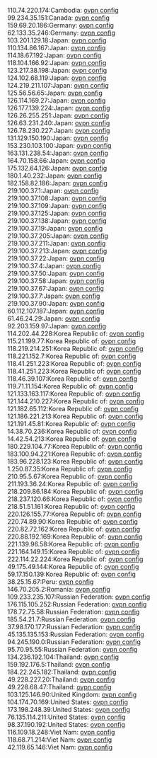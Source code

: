 110.74.220.174:Cambodia: [ovpn config](vpn/110_74_220_174.ovpn)  
99.234.35.151:Canada: [ovpn config](vpn/99_234_35_151.ovpn)  
159.69.20.186:Germany: [ovpn config](vpn/159_69_20_186.ovpn)  
62.133.35.246:Germany: [ovpn config](vpn/62_133_35_246.ovpn)  
103.201.129.18:Japan: [ovpn config](vpn/103_201_129_18.ovpn)  
110.134.86.167:Japan: [ovpn config](vpn/110_134_86_167.ovpn)  
114.18.67.192:Japan: [ovpn config](vpn/114_18_67_192.ovpn)  
118.104.166.92:Japan: [ovpn config](vpn/118_104_166_92.ovpn)  
123.217.38.198:Japan: [ovpn config](vpn/123_217_38_198.ovpn)  
124.102.68.119:Japan: [ovpn config](vpn/124_102_68_119.ovpn)  
124.219.211.107:Japan: [ovpn config](vpn/124_219_211_107.ovpn)  
125.56.56.65:Japan: [ovpn config](vpn/125_56_56_65.ovpn)  
126.114.169.27:Japan: [ovpn config](vpn/126_114_169_27.ovpn)  
126.177.139.224:Japan: [ovpn config](vpn/126_177_139_224.ovpn)  
126.26.255.251:Japan: [ovpn config](vpn/126_26_255_251.ovpn)  
126.63.231.240:Japan: [ovpn config](vpn/126_63_231_240.ovpn)  
126.78.230.227:Japan: [ovpn config](vpn/126_78_230_227.ovpn)  
131.129.150.190:Japan: [ovpn config](vpn/131_129_150_190.ovpn)  
153.230.103.100:Japan: [ovpn config](vpn/153_230_103_100.ovpn)  
163.131.238.54:Japan: [ovpn config](vpn/163_131_238_54.ovpn)  
164.70.158.66:Japan: [ovpn config](vpn/164_70_158_66.ovpn)  
175.132.64.126:Japan: [ovpn config](vpn/175_132_64_126.ovpn)  
180.1.40.232:Japan: [ovpn config](vpn/180_1_40_232.ovpn)  
182.158.82.186:Japan: [ovpn config](vpn/182_158_82_186.ovpn)  
219.100.37.1:Japan: [ovpn config](vpn/219_100_37_1.ovpn)  
219.100.37.108:Japan: [ovpn config](vpn/219_100_37_108.ovpn)  
219.100.37.109:Japan: [ovpn config](vpn/219_100_37_109.ovpn)  
219.100.37.125:Japan: [ovpn config](vpn/219_100_37_125.ovpn)  
219.100.37.138:Japan: [ovpn config](vpn/219_100_37_138.ovpn)  
219.100.37.19:Japan: [ovpn config](vpn/219_100_37_19.ovpn)  
219.100.37.205:Japan: [ovpn config](vpn/219_100_37_205.ovpn)  
219.100.37.211:Japan: [ovpn config](vpn/219_100_37_211.ovpn)  
219.100.37.213:Japan: [ovpn config](vpn/219_100_37_213.ovpn)  
219.100.37.22:Japan: [ovpn config](vpn/219_100_37_22.ovpn)  
219.100.37.4:Japan: [ovpn config](vpn/219_100_37_4.ovpn)  
219.100.37.50:Japan: [ovpn config](vpn/219_100_37_50.ovpn)  
219.100.37.58:Japan: [ovpn config](vpn/219_100_37_58.ovpn)  
219.100.37.67:Japan: [ovpn config](vpn/219_100_37_67.ovpn)  
219.100.37.7:Japan: [ovpn config](vpn/219_100_37_7.ovpn)  
219.100.37.90:Japan: [ovpn config](vpn/219_100_37_90.ovpn)  
60.112.107.187:Japan: [ovpn config](vpn/60_112_107_187.ovpn)  
61.46.24.29:Japan: [ovpn config](vpn/61_46_24_29.ovpn)  
92.203.159.97:Japan: [ovpn config](vpn/92_203_159_97.ovpn)  
114.202.44.228:Korea Republic of: [ovpn config](vpn/114_202_44_228.ovpn)  
115.21.199.77:Korea Republic of: [ovpn config](vpn/115_21_199_77.ovpn)  
118.219.214.251:Korea Republic of: [ovpn config](vpn/118_219_214_251.ovpn)  
118.221.152.7:Korea Republic of: [ovpn config](vpn/118_221_152_7.ovpn)  
118.41.251.223:Korea Republic of: [ovpn config](vpn/118_41_251_223.ovpn)  
118.41.251.223:Korea Republic of: [ovpn config](vpn/118_41_251_223.ovpn)  
118.46.39.107:Korea Republic of: [ovpn config](vpn/118_46_39_107.ovpn)  
119.71.11.154:Korea Republic of: [ovpn config](vpn/119_71_11_154.ovpn)  
121.133.163.117:Korea Republic of: [ovpn config](vpn/121_133_163_117.ovpn)  
121.144.210.227:Korea Republic of: [ovpn config](vpn/121_144_210_227.ovpn)  
121.182.65.112:Korea Republic of: [ovpn config](vpn/121_182_65_112.ovpn)  
121.186.221.213:Korea Republic of: [ovpn config](vpn/121_186_221_213.ovpn)  
121.191.45.81:Korea Republic of: [ovpn config](vpn/121_191_45_81.ovpn)  
14.38.70.236:Korea Republic of: [ovpn config](vpn/14_38_70_236.ovpn)  
14.42.54.213:Korea Republic of: [ovpn config](vpn/14_42_54_213.ovpn)  
180.229.104.77:Korea Republic of: [ovpn config](vpn/180_229_104_77.ovpn)  
183.100.94.221:Korea Republic of: [ovpn config](vpn/183_100_94_221.ovpn)  
183.96.228.123:Korea Republic of: [ovpn config](vpn/183_96_228_123.ovpn)  
1.250.87.35:Korea Republic of: [ovpn config](vpn/1_250_87_35.ovpn)  
210.95.5.67:Korea Republic of: [ovpn config](vpn/210_95_5_67.ovpn)  
211.193.36.24:Korea Republic of: [ovpn config](vpn/211_193_36_24.ovpn)  
218.209.86.184:Korea Republic of: [ovpn config](vpn/218_209_86_184.ovpn)  
218.237.120.66:Korea Republic of: [ovpn config](vpn/218_237_120_66.ovpn)  
218.51.51.161:Korea Republic of: [ovpn config](vpn/218_51_51_161.ovpn)  
220.126.155.77:Korea Republic of: [ovpn config](vpn/220_126_155_77.ovpn)  
220.74.89.90:Korea Republic of: [ovpn config](vpn/220_74_89_90.ovpn)  
220.82.72.162:Korea Republic of: [ovpn config](vpn/220_82_72_162.ovpn)  
220.88.192.169:Korea Republic of: [ovpn config](vpn/220_88_192_169.ovpn)  
221.139.96.58:Korea Republic of: [ovpn config](vpn/221_139_96_58.ovpn)  
221.164.149.15:Korea Republic of: [ovpn config](vpn/221_164_149_15.ovpn)  
222.114.22.224:Korea Republic of: [ovpn config](vpn/222_114_22_224.ovpn)  
49.175.49.144:Korea Republic of: [ovpn config](vpn/49_175_49_144.ovpn)  
59.17.150.139:Korea Republic of: [ovpn config](vpn/59_17_150_139.ovpn)  
38.25.15.67:Peru: [ovpn config](vpn/38_25_15_67.ovpn)  
146.70.205.2:Romania: [ovpn config](vpn/146_70_205_2.ovpn)  
109.233.235.107:Russian Federation: [ovpn config](vpn/109_233_235_107.ovpn)  
176.115.105.252:Russian Federation: [ovpn config](vpn/176_115_105_252.ovpn)  
178.72.75.58:Russian Federation: [ovpn config](vpn/178_72_75_58.ovpn)  
185.54.21.7:Russian Federation: [ovpn config](vpn/185_54_21_7.ovpn)  
37.98.170.177:Russian Federation: [ovpn config](vpn/37_98_170_177.ovpn)  
45.135.135.153:Russian Federation: [ovpn config](vpn/45_135_135_153.ovpn)  
94.245.190.0:Russian Federation: [ovpn config](vpn/94_245_190_0.ovpn)  
95.70.95.55:Russian Federation: [ovpn config](vpn/95_70_95_55.ovpn)  
134.236.192.104:Thailand: [ovpn config](vpn/134_236_192_104.ovpn)  
159.192.176.5:Thailand: [ovpn config](vpn/159_192_176_5.ovpn)  
184.22.245.182:Thailand: [ovpn config](vpn/184_22_245_182.ovpn)  
49.228.227.20:Thailand: [ovpn config](vpn/49_228_227_20.ovpn)  
49.228.68.47:Thailand: [ovpn config](vpn/49_228_68_47.ovpn)  
103.125.146.90:United Kingdom: [ovpn config](vpn/103_125_146_90.ovpn)  
104.174.70.169:United States: [ovpn config](vpn/104_174_70_169.ovpn)  
173.198.248.39:United States: [ovpn config](vpn/173_198_248_39.ovpn)  
76.135.114.211:United States: [ovpn config](vpn/76_135_114_211.ovpn)  
98.37.190.192:United States: [ovpn config](vpn/98_37_190_192.ovpn)  
116.109.18.248:Viet Nam: [ovpn config](vpn/116_109_18_248.ovpn)  
118.68.71.214:Viet Nam: [ovpn config](vpn/118_68_71_214.ovpn)  
42.119.65.146:Viet Nam: [ovpn config](vpn/42_119_65_146.ovpn)  
